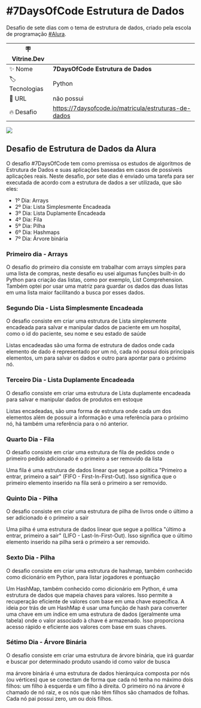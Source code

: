 # #7DaysOfCode Estrutura de Dados

Desafio de sete dias com o tema de estrutura de dados, criado pela escola de programação <a href="https://www.alura.com.br/">#Alura</a>.

| :placard: Vitrine.Dev |     |
| -------------  | --- |
| :sparkles: Nome        | **7DaysOfCode Estrutura de Dados**
| :label: Tecnologias | Python
| :rocket: URL         | não possui
| :fire: Desafio     | https://7daysofcode.io/matricula/estruturas-de-dados


![](https://7daysofcode.io/assets/img/background-7days.1691614118.svg#vitrinedev)

## Desafio de Estrutura de Dados da Alura 

O desafio #7DaysOfCode tem como premissa os estudos de algoritmos de Estrutura de Dados e suas aplicações baseadas em casos de possiveis aplicações reais. Neste desafio, por sete dias é enviado uma tarefa para ser executada de acordo com a estrutura de dados a ser utilizada, que são eles:

- 1º Dia: Arrays
- 2º Dia: Lista Simplesmente Encadeada
- 3º Dia: Lista Duplamente Encadeada
- 4º Dia: Fila
- 5º Dia: Pilha
- 6º Dia: Hashmaps
- 7º Dia: Árvore binária

### Primeiro dia - Arrays

<p>O desafio do primeiro dia consiste em trabalhar com arrays simples para uma lista de compras, neste desafio eu usei algumas funções built-in do Python para criação das listas, como por exemplo, List Comprehension.<br>
Também optei por usar uma matriz para guardar os dados das duas listas em uma lista maior facilitando a busca por esses dados.
</p>


### Segundo Dia - Lista Simplesmente Encadeada

<p>O desafio consiste em criar uma estrutura de Lista simplesmente encadeada para salvar e manipular dados de paciente em um hospital, como o id do paciente, seu nome e seu estado de saúde</p>

<p>Listas encadeadas são uma forma de estrutura de dados onde cada elemento de dado é representado por um nó, cada nó possui dois principais elementos, um para salvar os dados e outro para apontar para o próximo nó.</p>

### Terceiro Dia - Lista Duplamente Encadeada

<p>O desafio consiste em criar uma estrutura de Lista duplamente encadeada para salvar e manipular dados de produtos em estoque</p>

<p>Listas encadeadas, são uma forma de estrutura onde cada um dos elementos além de possuir a informação e uma referência para o próximo nó, há também uma referência para o nó anterior.</p>

### Quarto Dia - Fila

<p>O desafio consiste em criar uma estrutura de fila de pedidos onde o primeiro pedido adicionado é o primeiro a ser removido da lista</p>

<p>Uma fila é uma estrutura de dados linear que segue a política "Primeiro a entrar, primeiro a sair" (FIFO - First-In-First-Out). Isso significa que o primeiro elemento inserido na fila será o primeiro a ser removido.</p>

### Quinto Dia - Pilha

<p>O desafio consiste em criar uma estrutura de pilha de livros onde o último a ser adicionado é o primeiro a sair</p>

<p>Uma pilha é uma estrutura de dados linear que segue a política "último a entrar, primeiro a sair" (LIFO - Last-In-First-Out). Isso significa que o último elemento inserido na pilha será o primeiro a ser removido.</p>

### Sexto Dia - Pilha

<p>O desafio consiste em criar uma estrutura de hashmap, também conhecido como dicionário em Python, para listar jogadores e pontuação</p>

<p>
Um HashMap, também conhecido como dicionário em Python, é uma estrutura de dados que mapeia chaves para valores. Isso permite a recuperação eficiente de valores com base em uma chave específica. A ideia por trás de um HashMap é usar uma função de hash para converter uma chave em um índice em uma estrutura de dados (geralmente uma tabela) onde o valor associado à chave é armazenado. Isso proporciona acesso rápido e eficiente aos valores com base em suas chaves.</p>

### Sétimo Dia - Árvore Binária

<p>O desafio consiste em criar uma estrutura de árvore binária, que irá guardar e buscar por determinado produto usando id como valor de busca</p>

<p>
ma árvore binária é uma estrutura de dados hierárquica composta por nós (ou vértices) que se conectam de forma que cada nó tenha no máximo dois filhos: um filho à esquerda e um filho à direita. O primeiro nó na árvore é chamado de nó raiz, e os nós que não têm filhos são chamados de folhas. Cada nó pai possui zero, um ou dois filhos.</p>